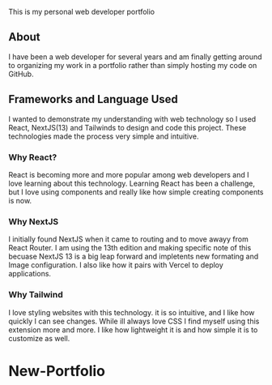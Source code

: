 This is my personal web developer portfolio

## About

I have been a web developer for several years and am finally getting around to organizing my work in a portfolio rather than simply hosting my code on GitHub.

## Frameworks and Language Used

I wanted to demonstrate my understanding with web technology so I used React, NextJS(13) and Tailwinds to design and code this project. These technologies made the process very simple and intuitive.

### Why React?

React is becoming more and more popular among web developers and I love learning about this technology. Learning React has been a challenge, but I love using components and really like how simple creating components is now.

### Why NextJS

I initially found NextJS when it came to routing and to move awayy from React Router. I am using the 13th edition and making specific note of this becuase NextJS 13 is a big leap forward and impletents new formating and Image configuration. I also like how it pairs with Vercel to deploy applications.

### Why Tailwind

I love styling websites with this technology. it is so intuitive, and I like how quickly I can see changes. While ill always love CSS I find myself using this extension more and more. I like how lightweight it is and how simple it is to customize as well.
# New-Portfolio
